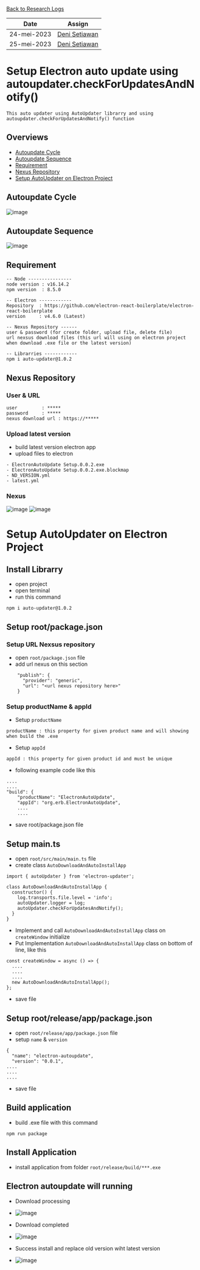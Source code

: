 [Back to Research Logs](https://github.com/denitiawan/research-electron-react-boilerplate-autoupdater/blob/main/research-logs/readme.md)

|Date|Assign|
|--|--|
|24-mei-2023|[Deni Setiawan](https://github.com/denitiawan)|
|25-mei-2023|[Deni Setiawan](https://github.com/denitiawan)|
# Setup Electron auto update using autoupdater.checkForUpdatesAndNotify()
```
This auto updater using AutoUpdater librarry and using autoupdater.checkForUpdatesAndNotify() function
```

## Overviews
- [Autoupdate Cycle](#autoupdate-cycle)
- [Autoupdate Sequence](#autoupdate-sequence)
- [Requirement](#requirement)
- [Nexus Repository](#nexus-repository)
- [Setup AutoUpdater on Electron Project](#setup-autoUpdater-on-electron-project)

## Autoupdate Cycle
![image](https://github.com/denitiawan/research-electron-react-boilerplate-autoupdater/assets/11941308/be2de108-537c-4f5a-996f-d1eec127bb6b)

## Autoupdate Sequence
![image](https://github.com/denitiawan/research-electron-react-boilerplate-autoupdater/assets/11941308/f0984944-25bb-4607-9e96-a7aa7addaa3e)


## Requirement
```
-- Node ----------------
node version : v16.14.2 
npm version  : 8.5.0

-- Electron ------------
Repository  : https://github.com/electron-react-boilerplate/electron-react-boilerplate
version     : v4.6.0 (Latest)

-- Nexus Repository ------
user & password (for create folder, upload file, delete file)
url nexsus download files (this url will using on electron project when download .exe file or the latest version)

-- Librarries ------------
npm i auto-updater@1.0.2

```
## Nexus Repository
### User & URL
```
user         : *****
password     : *****
nexus download url : https://*****
```
### Upload latest version
- build  latest version electron app
- upload files to electron
```
- ElectronAutoUpdate Setup.0.0.2.exe
- ElectronAutoUpdate Setup.0.0.2.exe.blockmap
- ND_VERSION.yml
- latest.yml
```

### Nexus
![image](https://github.com/denitiawan/research-electron-react-boilerplate-autoupdater/assets/11941308/8aec984a-e8f2-4609-bbde-16f8fa777f2b)
![image](https://github.com/denitiawan/research-electron-react-boilerplate-autoupdater/assets/11941308/99e3a800-075e-4546-b14b-6cc02a7c433d)


# Setup AutoUpdater on Electron Project
## Install Librarry
- open project
- open terminal
- run this command
```
npm i auto-updater@1.0.2
```

## Setup root/package.json
### Setup URL Nexsus repository
- open `root/package.json` file
- add url nexus on this section
```
    "publish": {
      "provider": "generic",
      "url": "<url nexus repository here>"     
    }
```

### Setup productName & appId
- Setup `productName` 
```
productName : this property for given product name and will showing when build the .exe
```
- Setup `appId` 
```
appId : this property for given product id and must be unique
```
- following example code like this
```
....
....
"build": {
    "productName": "ElectronAutoUpdate",
    "appId": "org.erb.ElectronAutoUpdate",
    ....
    ....
```
- save root/package.json file

## Setup main.ts
- open `root/src/main/main.ts` file
- create class `AutoDownloadAndAutoInstallApp`
```
import { autoUpdater } from 'electron-updater';

class AutoDownloadAndAutoInstallApp {
  constructor() {
    log.transports.file.level = 'info';
    autoUpdater.logger = log;
    autoUpdater.checkForUpdatesAndNotify();
  }
}
```

- Implement and call `AutoDownloadAndAutoInstallApp` class on `createWindow` initialize
- Put Implementation `AutoDownloadAndAutoInstallApp` class on bottom of line, like this
```
const createWindow = async () => {
  ....
  ....
  ....
  new AutoDownloadAndAutoInstallApp();
};

```
- save file

## Setup root/release/app/package.json
- open `root/release/app/package.json` file
- setup `name` & `version` 
```
{
  "name": "electron-autoupdate",
  "version": "0.0.1",
....  
....
....
```
- save file

## Build application
- build .exe file with this command
```
npm run package
```

## Install Application
- install application from folder `root/release/build/***.exe`

## Electron autoupdate will running
- Download processing
- ![image](https://github.com/denitiawan/research-electron-react-boilerplate-autoupdater/assets/11941308/b77755cc-7407-4da3-8265-9297be56f4b3)

- Download completed
- ![image](https://github.com/denitiawan/research-electron-react-boilerplate-autoupdater/assets/11941308/bd763626-722c-464f-b090-9496f080479d)

- Success install and replace old version wiht latest version
- ![image](https://github.com/denitiawan/research-electron-react-boilerplate-autoupdater/assets/11941308/733cc15c-0d80-4fe6-b1c5-a312d12dbf13)







